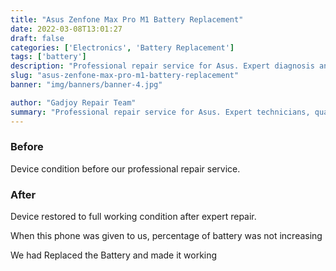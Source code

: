```yaml
---
title: "Asus Zenfone Max Pro M1 Battery Replacement"
date: 2022-03-08T13:01:27
draft: false
categories: ['Electronics', 'Battery Replacement']
tags: ['battery']
description: "Professional repair service for Asus. Expert diagnosis and quality repairs in Bangalore."
slug: "asus-zenfone-max-pro-m1-battery-replacement"
banner: "img/banners/banner-4.jpg"

author: "Gadjoy Repair Team"
summary: "Professional repair service for Asus. Expert technicians, quality parts, warranty included."
---
```


### Before

Device condition before our professional repair service.

### After

Device restored to full working condition after expert repair.

When this phone was given to us, percentage of battery was not increasing

We had Replaced the Battery and made it working